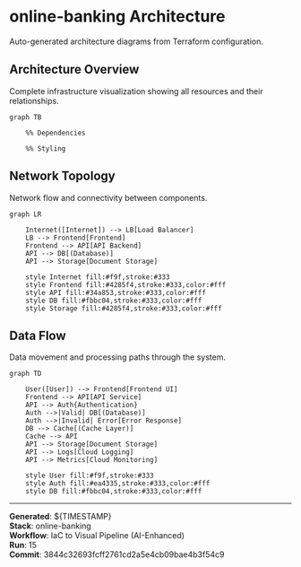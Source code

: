 # online-banking Architecture

Auto-generated architecture diagrams from Terraform configuration.

## Architecture Overview

Complete infrastructure visualization showing all resources and their relationships.

```mermaid
graph TB

    %% Dependencies

    %% Styling
```

## Network Topology

Network flow and connectivity between components.

```mermaid
graph LR

    Internet([Internet]) --> LB[Load Balancer]
    LB --> Frontend[Frontend]
    Frontend --> API[API Backend]
    API --> DB[(Database)]
    API --> Storage[Document Storage]

    style Internet fill:#f9f,stroke:#333
    style Frontend fill:#4285f4,stroke:#333,color:#fff
    style API fill:#34a853,stroke:#333,color:#fff
    style DB fill:#fbbc04,stroke:#333,color:#fff
    style Storage fill:#4285f4,stroke:#333,color:#fff
```

## Data Flow

Data movement and processing paths through the system.

```mermaid
graph TD

    User([User]) --> Frontend[Frontend UI]
    Frontend --> API[API Service]
    API --> Auth{Authentication}
    Auth -->|Valid| DB[(Database)]
    Auth -->|Invalid| Error[Error Response]
    DB --> Cache[(Cache Layer)]
    Cache --> API
    API --> Storage[Document Storage]
    API --> Logs[Cloud Logging]
    API --> Metrics[Cloud Monitoring]

    style User fill:#f9f,stroke:#333
    style Auth fill:#ea4335,stroke:#333,color:#fff
    style DB fill:#fbbc04,stroke:#333,color:#fff
```

---

**Generated**: ${TIMESTAMP}  
**Stack**: online-banking  
**Workflow**: IaC to Visual Pipeline (AI-Enhanced)  
**Run**: 15  
**Commit**: 3844c32693fcff2761cd2a5e4cb09bae4b3f54c9
